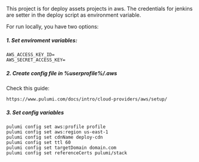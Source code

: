 This project is for deploy assets projects in aws. The credentials for jenkins are setter in the deploy script as environment variable.

For run locally, you have two options:

##### 1. Set enviroment variables:

```
AWS_ACCESS_KEY_ID=
AWS_SECRET_ACCESS_KEY=
```

##### 2. Create config file in %userprofile%/.aws
Check this guide:
```
https://www.pulumi.com/docs/intro/cloud-providers/aws/setup/
```

##### 3. Set config variables
```
pulumi config set aws:profile profile
pulumi config set aws:region us-east-1
pulumi config set cdnName deploy-cdn
pulumi config set ttl 60
pulumi config set targetDomain domain.com
pulumi config set referenceCerts pulumi/stack
```
